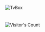 ![TvBox](https://socialify.git.ci/shichuanenhui/TvBox/image?description=1&descriptionEditable=TvBox%E6%8E%A5%E5%8F%A3&font=Inter&forks=1&issues=1&language=1&name=1&owner=1&pattern=Plus&pulls=1&stargazers=1&theme=Auto)

#
![Visitor's Count](https://profile-counter.glitch.me/shichuanenhui_TvBox/count.svg)